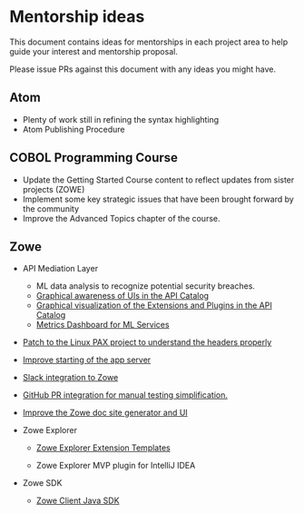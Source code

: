 # Mentorship ideas

This document contains ideas for mentorships in each project area to help guide your interest and mentorship proposal.

Please issue PRs against this document with any ideas you might have.

## Atom

- Plenty of work still in refining the syntax highlighting
- Atom Publishing Procedure


## COBOL Programming Course
- Update the Getting Started Course content to reflect updates from sister projects (ZOWE)
- Implement some key strategic issues that have been brought forward by the community
- Improve the Advanced Topics chapter of the course.

## Zowe
- API Mediation Layer
  - ML data analysis to recognize potential security breaches.
  - [Graphical awareness of UIs in the API Catalog](https://github.com/openmainframeproject-internship/resources/blob/master/gsoc/2021-Projects.MD#graphical-awareness-of-uis-in-the-api-catalog)
  - [Graphical visualization of the Extensions and Plugins in the API Catalog](https://github.com/openmainframeproject-internship/resources/blob/master/gsoc/2021-Projects.MD#graphical-visualization-of-the-extensions-and-plugins-in-the-api-catalog)
  - [Metrics Dashboard for ML Services](https://github.com/zowe/api-layer/issues/820)

- [Patch to the Linux PAX project to understand the headers properly](https://github.com/openmainframeproject-internship/resources/blob/master/gsoc/2021-Projects.MD#patch-to-the-linux-pax-project-to-understand-the-headers-properly)
- [Improve starting of the app server](https://github.com/openmainframeproject-internship/resources/blob/master/gsoc/2021-Projects.MD#improve-starting-of-the-app-server)
- [Slack integration to Zowe](https://github.com/openmainframeproject-internship/resources/blob/master/gsoc/2021-Projects.MD#slack-integration-to-zowe)
- [GitHub PR integration for manual testing simplification.](https://github.com/openmainframeproject-internship/resources/blob/master/gsoc/2021-Projects.MD#github-pr-integration-for-manual-testing-simplification)
- [Improve the Zowe doc site generator and UI](https://github.com/openmainframeproject-internship/resources/blob/master/gsoc/2021-Projects.MD#improve-the-zowe-doc-site-generator-and-ui)

- Zowe Explorer
  - [Zowe Explorer Extension Templates](https://github.com/zowe/vscode-extension-for-zowe/issues/1216)

  - Zowe Explorer MVP plugin for IntelliJ IDEA

- Zowe SDK
  - [Zowe Client Java SDK](https://github.com/zowe/zowe-cli/issues/962)
